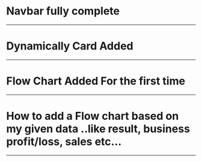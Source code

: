 # Navbar fully complete
________________________________
# Dynamically Card Added
________________________________
# Flow Chart Added For the first time
________________________________
# How to add a Flow chart based on my given data ..like result, business profit/loss, sales etc...
________________________________

